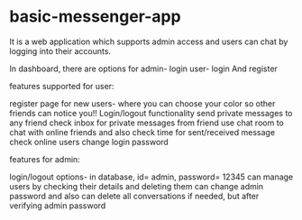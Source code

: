 # basic-messenger-app

It is a web application which supports admin access and users can chat by logging into their accounts.

In dashboard, there are options for 
admin- login
user- login And register

features supported for user:

register page for new users- where you can choose your color so other friends can notice you!!
Login/logout functionality
send private messages to any friend
check inbox for private messages from friend
use chat room to chat with online friends and also check time for sent/received message
check online users
change login password

features for admin:

login/logout options- in database, id= admin, password= 12345
can manage users by checking their details and deleting them
can change admin password
and also can delete all conversations if needed, but after verifying admin password

